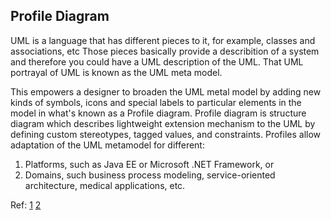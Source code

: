 ## Profile Diagram
UML is a language that has different pieces to it, for example, classes and associations, etc
Those pieces basically provide a describition of a system and therefore you could have a UML description of the UML. That UML portrayal of UML is known as the UML meta model. 


This empowers a designer to broaden the UML metal model by adding new kinds of symbols, icons and special labels to particular elements in the
model in what's known as a Profile diagram.
Profile diagram is structure diagram which describes lightweight extension mechanism to the UML by defining custom stereotypes, tagged values, and constraints. Profiles allow adaptation of the UML metamodel for different:

1) Platforms, such as Java EE or Microsoft .NET Framework, or
2) Domains, such business process modeling, service-oriented architecture, medical applications, etc.


Ref:    [1](https://www.uml-diagrams.org/profile-diagrams.html)
	[2](https://www.youtube.com/watch?v=OqBX8YvGicA)

